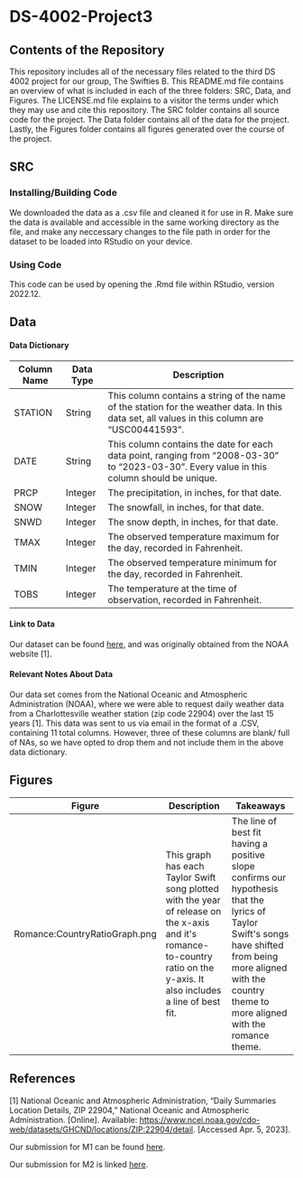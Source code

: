 # DS-4002-Project3

## Contents of the Repository

This repository includes all of the necessary files related to the third DS 4002 project for our group, The Swifties B. This README.md file contains an overview of what is included in each of the three folders: SRC, Data, and Figures. The LICENSE.md file explains to a visitor the terms under which they may use and cite this repository. The SRC folder contains all source code for the project. The Data folder contains all of the data for the project. Lastly, the Figures folder contains all figures generated over the course of the project.

## SRC

### Installing/Building Code

We downloaded the data as a .csv file and cleaned it for use in R. Make sure the data is available and accessible in the same working directory as the file, and make any neccessary changes to the file path in order for the dataset to be loaded into RStudio on your device.

### Using Code

This code can be used by opening the .Rmd file within RStudio, version 2022.12.

## Data

#### Data Dictionary

| Column Name | Data Type   | Description |
| ----------- | ----------- | ----------- |
| STATION     | String      | This column contains a string of the name of the station for the weather data. In this data set, all values in this column are “USC00441593”. |
| DATE        | String      | This column contains the date for each data point, ranging from “2008-03-30” to “2023-03-30”. Every value in this column should be unique. |
| PRCP        | Integer     | The precipitation, in inches, for that date. |
| SNOW        | Integer     | The snowfall, in inches, for that date. |
| SNWD        | Integer     | The snow depth, in inches, for that date. |
| TMAX        | Integer     | The observed temperature maximum for the day, recorded in Fahrenheit. |
| TMIN        | Integer     | The observed temperature minimum for the day, recorded in Fahrenheit. |
| TOBS        | Integer     | The temperature at the time of observation, recorded in Fahrenheit. |

#### Link to Data

Our dataset can be found [here](https://drive.google.com/file/d/1W32Mw8LcvxuTWM0gqHaSRfgvCCmPkCu0/view?usp=sharing), and was originally obtained from the NOAA website [1].

#### Relevant Notes About Data

Our data set comes from the National Oceanic and Atmospheric Administration (NOAA), where we were able to request daily weather data from a Charlottesville weather station (zip code 22904) over the last 15 years [1]. This data was sent to us via email in the format of a .CSV, containing 11 total columns. However, three of these columns are blank/ full of NAs, so we have opted to drop them and not include them in the above data dictionary.

## Figures 

| Figure      | Description | Takeaways   |
| ----------- | ----------- | ----------- |
| Romance:CountryRatioGraph.png| This graph has each Taylor Swift song plotted with the year of release on the x-axis and it's romance-to-country ratio on the y-axis. It also includes a line of best fit.| The line of best fit having a positive slope confirms our hypothesis that the lyrics of Taylor Swift's songs have shifted from being more aligned with the country theme to more aligned with the romance theme. |

## References

[1] National Oceanic and Atmospheric Administration, “Daily Summaries Location Details, ZIP 22904,” National Oceanic and Atmospheric Administration. [Online]. Available: https://www.ncei.noaa.gov/cdo-web/datasets/GHCND/locations/ZIP:22904/detail. [Accessed Apr. 5, 2023].

Our submission for M1 can be found [here](https://docs.google.com/document/d/1KtRkGcfcuY3WumVRNYGSjXVEUWk6gJ7HTOci15iLDM8/edit?usp=sharing).

Our submission for M2 is linked [here](https://docs.google.com/document/d/1_bvMRtwMolEkX2z_-Z1ZTqJKe3f7xxGh91NO3DkRolE/edit?usp=sharing).
